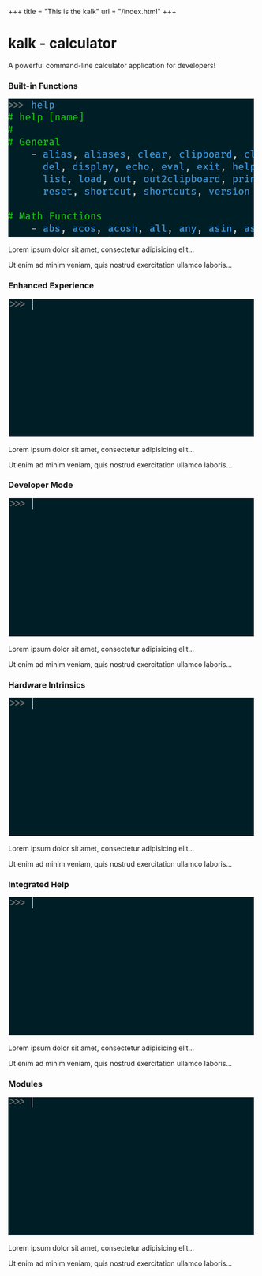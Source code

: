 +++
title = "This is the kalk"
url = "/index.html"
+++
<div class="frontpage">
    <div class="jumbotron text-center">
    <h1><span class="kalk-color-0">k</span><span class="kalk-color-1">a</span><span class="kalk-color-2">l</span><span class="kalk-color-3">k</span> - calculator</h1>
    <p>A powerful command-line calculator application for developers!</p> 
    </div>
    <div class="container">
    <div class="row">
    <div class="col-sm-4">
        <h3><i class="fa fa-bolt kalk-color-0"></i>Built-in Functions</h3>
        <img src="img/kalk-fp-builtins.gif" class="rounded img-fluid img-card" alt="Built-in Functions"/>
        <p>Lorem ipsum dolor sit amet, consectetur adipisicing elit...</p>
        <p>Ut enim ad minim veniam, quis nostrud exercitation ullamco laboris...</p>
    </div>
    <div class="col-sm-4">
        <h3><i class="fa fa-magic kalk-color-1"></i>Enhanced Experience</h3>
        <img src="img/kalk-fp-userexp.gif" class="rounded img-fluid img-card" alt="Enhanced Experience"/>
        <p>Lorem ipsum dolor sit amet, consectetur adipisicing elit...</p>
        <p>Ut enim ad minim veniam, quis nostrud exercitation ullamco laboris...</p>
    </div>
    <div class="col-sm-4">
        <h3><i class="fa fa-cogs kalk-color-2"></i>Developer Mode</h3>
        <img src="img/kalk-fp-devmode.gif" class="rounded img-fluid img-card" alt="Developer Mode"/>
        <p>Lorem ipsum dolor sit amet, consectetur adipisicing elit...</p>
        <p>Ut enim ad minim veniam, quis nostrud exercitation ullamco laboris...</p>
    </div>
    <div class="col-sm-4">
        <h3><i class="fa fa-h-square kalk-color-3"></i>Hardware Intrinsics</h3>
        <img src="img/kalk-fp-hwintrinsics.gif" class="rounded img-fluid img-card" alt="Hardware Intrinsics"/>
        <p>Lorem ipsum dolor sit amet, consectetur adipisicing elit...</p>
        <p>Ut enim ad minim veniam, quis nostrud exercitation ullamco laboris...</p>
    </div>
    <div class="col-sm-4">
        <h3><i class="fa fa-book kalk-color-0"></i>Integrated Help</h3>
        <img src="img/kalk-fp-help.gif" class="rounded img-fluid img-card" alt="Integrated Help"/>
        <p>Lorem ipsum dolor sit amet, consectetur adipisicing elit...</p>
        <p>Ut enim ad minim veniam, quis nostrud exercitation ullamco laboris...</p>
    </div>
    <div class="col-sm-4">
        <h3><i class="fa fa-th kalk-color-1"></i>Modules</h3>
        <img src="img/kalk-fp-modules.gif" class="rounded img-fluid img-card" alt="Modules"/>
        <p>Lorem ipsum dolor sit amet, consectetur adipisicing elit...</p>
        <p>Ut enim ad minim veniam, quis nostrud exercitation ullamco laboris...</p>
    </div>    
    </div>
    </div>
</div>
